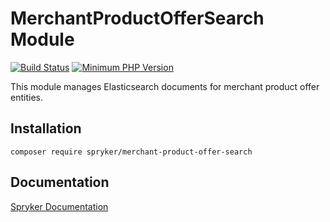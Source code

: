 # MerchantProductOfferSearch Module
[![Build Status](https://travis-ci.org/spryker/merchant-product-offer-search.svg)](https://travis-ci.org/spryker/merchant-product-offer-search)
[![Minimum PHP Version](https://img.shields.io/badge/php-%3E%3D%207.2-8892BF.svg)](https://php.net/)

This module manages Elasticsearch documents for merchant product offer entities.

## Installation

```
composer require spryker/merchant-product-offer-search
```

## Documentation

[Spryker Documentation](https://academy.spryker.com/developing_with_spryker/module_guide/modules.html)

